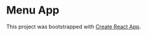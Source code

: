 # Menu App

This project was bootstrapped with [Create React App](https://github.com/facebook/create-react-app).

